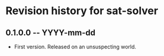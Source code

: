 # Revision history for sat-solver

## 0.1.0.0 -- YYYY-mm-dd

* First version. Released on an unsuspecting world.
